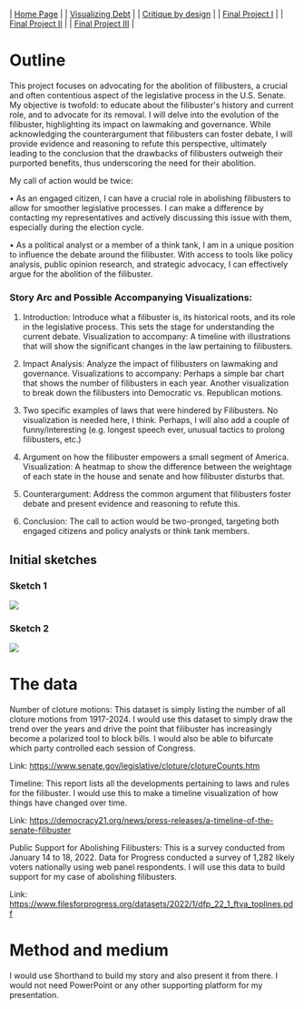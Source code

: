 | [Home Page](https://noumanahmed-cmu.github.io/NoumanAhmed-Portfolio/) |
| [Visualizing Debt](visualizing-government-debt) | 
| [Critique by design](https://noumanahmed-cmu.github.io/NoumanAhmed-Portfolio/critique-by-design) | 
| [Final Project I](https://noumanahmed-cmu.github.io/NoumanAhmed-Portfolio/final-project-part-one) | 
| [Final Project II](https://noumanahmed-cmu.github.io/NoumanAhmed-Portfolio/final-project-part-two) | 
| [Final Project III](https://noumanahmed-cmu.github.io/NoumanAhmed-Portfolio/final-project-part-three) |


# Outline
 
This project focuses on advocating for the abolition of filibusters, a crucial and often contentious aspect of the legislative process in the U.S. Senate. My objective is twofold: to educate about the filibuster's history and current role, and to advocate for its removal. I will delve into the evolution of the filibuster, highlighting its impact on lawmaking and governance. While acknowledging the counterargument that filibusters can foster debate, I will provide evidence and reasoning to refute this perspective, ultimately leading to the conclusion that the drawbacks of filibusters outweigh their purported benefits, thus underscoring the need for their abolition.

My call of action would be twice: 

•	As an engaged citizen, I can have a crucial role in abolishing filibusters to allow for smoother legislative processes. I can make a difference by contacting my representatives and actively discussing this issue with them, especially during the election cycle.

•	As a political analyst or a member of a think tank, I am in a unique position to influence the debate around the filibuster. With access to tools like policy analysis, public opinion research, and strategic advocacy, I can effectively argue for the abolition of the filibuster.

### Story Arc and Possible Accompanying Visualizations:
1)	Introduction: Introduce what a filibuster is, its historical roots, and its role in the legislative process. This sets the stage for understanding the current debate.
Visualization to accompany: A timeline with illustrations that will show the significant changes in the law pertaining to filibusters.

2)	Impact Analysis: Analyze the impact of filibusters on lawmaking and governance.
Visualizations to accompany: Perhaps a simple bar chart that shows the number of filibusters in each year. Another visualization to break down the filibusters into Democratic vs. Republican motions.

3)	Two specific examples of laws that were hindered by Filibusters. No visualization is needed here, I think. Perhaps, I will also add a couple of funny/interesting (e.g. longest speech ever, unusual tactics to prolong filibusters, etc.)
   
4)	Argument on how the filibuster empowers a small segment of America.
Visualization: A heatmap to show the difference between the weightage of each state in the house and senate and how filibuster disturbs that.

5)	Counterargument: Address the common argument that filibusters foster debate and present evidence and reasoning to refute this.
   
6)	Conclusion: The call to action would be two-pronged, targeting both engaged citizens and policy analysts or think tank members.

## Initial sketches

### Sketch 1

<div class='tableauPlaceholder' id='viz1700591241542' style='position: relative'><noscript><a href='#'><img alt=' ' src='https:&#47;&#47;public.tableau.com&#47;static&#47;images&#47;Su&#47;SurveyQ2andNumberofClotures&#47;Sheet1&#47;1_rss.png' style='border: none' /></a></noscript><object class='tableauViz'  style='display:none;'><param name='host_url' value='https%3A%2F%2Fpublic.tableau.com%2F' /> <param name='embed_code_version' value='3' /> <param name='site_root' value='' /><param name='name' value='SurveyQ2andNumberofClotures&#47;Sheet1' /><param name='tabs' value='yes' /><param name='toolbar' value='yes' /><param name='static_image' value='https:&#47;&#47;public.tableau.com&#47;static&#47;images&#47;Su&#47;SurveyQ2andNumberofClotures&#47;Sheet1&#47;1.png' /> <param name='animate_transition' value='yes' /><param name='display_static_image' value='yes' /><param name='display_spinner' value='yes' /><param name='display_overlay' value='yes' /><param name='display_count' value='yes' /><param name='language' value='en-US' /><param name='filter' value='publish=yes' /></object></div>                
<script type='text/javascript'>
var divElement = document.getElementById('viz1700591241542');
var vizElement = divElement.getElementsByTagName('object')[0];
vizElement.style.width='100%';vizElement.style.height=(divElement.offsetWidth*0.75)+'px';
var scriptElement = document.createElement('script');
scriptElement.src = 'https://public.tableau.com/javascripts/api/viz_v1.js';
vizElement.parentNode.insertBefore(scriptElement, vizElement);
</script>

### Sketch 2

<div class='tableauPlaceholder' id='viz1700591343549' style='position: relative'><noscript><a href='#'><img alt=' ' src='https:&#47;&#47;public.tableau.com&#47;static&#47;images&#47;Su&#47;SurveyQ2andNumberofClotures&#47;Sheet2&#47;1_rss.png' style='border: none' /></a></noscript><object class='tableauViz'  style='display:none;'><param name='host_url' value='https%3A%2F%2Fpublic.tableau.com%2F' /> <param name='embed_code_version' value='3' /> <param name='site_root' value='' /><param name='name' value='SurveyQ2andNumberofClotures&#47;Sheet2' /><param name='tabs' value='yes' /><param name='toolbar' value='yes' /><param name='static_image' value='https:&#47;&#47;public.tableau.com&#47;static&#47;images&#47;Su&#47;SurveyQ2andNumberofClotures&#47;Sheet2&#47;1.png' /> <param name='animate_transition' value='yes' /><param name='display_static_image' value='yes' /><param name='display_spinner' value='yes' /><param name='display_overlay' value='yes' /><param name='display_count' value='yes' /><param name='language' value='en-US' /><param name='filter' value='publish=yes' /></object></div>
<script type='text/javascript'>
var divElement = document.getElementById('viz1700591343549');
var vizElement = divElement.getElementsByTagName('object')[0];
vizElement.style.width='100%';vizElement.style.height=(divElement.offsetWidth*0.75)+'px';
var scriptElement = document.createElement('script');
scriptElement.src = 'https://public.tableau.com/javascripts/api/viz_v1.js';
vizElement.parentNode.insertBefore(scriptElement, vizElement);
</script>

# The data

Number of cloture motions: This dataset is simply listing the number of all cloture motions from 1917-2024. I would use this dataset to simply draw the trend over the years and drive the point that filibuster has increasingly become a polarized tool to block bills. I would also be able to bifurcate which party controlled each session of Congress.

Link: https://www.senate.gov/legislative/cloture/clotureCounts.htm


Timeline:
This report lists all the developments pertaining to laws and rules for the filibuster. I would use this to make a timeline visualization of how things have changed over time.

Link: https://democracy21.org/news/press-releases/a-timeline-of-the-senate-filibuster


Public Support for Abolishing Filibusters:
This is a survey conducted from January 14 to 18, 2022. Data for Progress conducted a survey of 1,282 likely voters nationally using web panel respondents. I will use this data to build support for my case of abolishing filibusters.

Link: https://www.filesforprogress.org/datasets/2022/1/dfp_22_1_ftva_toplines.pdf


# Method and medium
I would use Shorthand to build my story and also present it from there. I would not need PowerPoint or any other supporting platform for my presentation.
